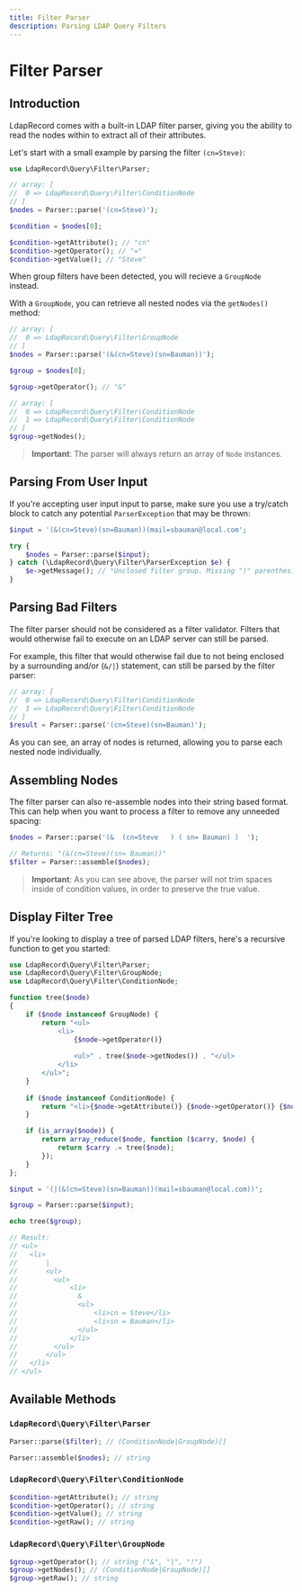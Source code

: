 ```yaml
---
title: Filter Parser
description: Parsing LDAP Query Filters
---
```


# Filter Parser

## Introduction

LdapRecord comes with a built-in LDAP filter parser, giving you the
ability to read the nodes within to extract all of their attributes.

Let's start with a small example by parsing the filter `(cn=Steve)`:

```php
use LdapRecord\Query\Filter\Parser;

// array: [
//  0 => LdapRecord\Query\Filter\ConditionNode
// ]
$nodes = Parser::parse('(cn=Steve)');

$condition = $nodes[0];

$condition->getAttribute(); // "cn"
$condition->getOperator(); // "="
$condition->getValue(); // "Steve"
```

When group filters have been detected, you will recieve a `GroupNode` instead.

With a `GroupNode`, you can retrieve all nested nodes via the `getNodes()` method:

```php
// array: [
//  0 => LdapRecord\Query\Filter\GroupNode
// ]
$nodes = Parser::parse('(&(cn=Steve)(sn=Bauman))');

$group = $nodes[0];

$group->getOperator(); // "&"

// array: [
//  0 => LdapRecord\Query\Filter\ConditionNode
//  1 => LdapRecord\Query\Filter\ConditionNode
// ]
$group->getNodes();
```

> **Important**: The parser will always return an array of `Node` instances.

## Parsing From User Input

If you're accepting user input input to parse, make sure you use a try/catch
block to catch any potential `ParserException` that may be thrown:

```php
$input = '(&(cn=Steve)(sn=Bauman))(mail=sbauman@local.com';

try {
    $nodes = Parser::parse($input);
} catch (\LdapRecord\Query\Filter\ParserException $e) {
    $e->getMessage(); // "Unclosed filter group. Missing ")" parenthesis"
}
```

## Parsing Bad Filters

The filter parser should not be considered as a filter validator. Filters
that would otherwise fail to execute on an LDAP server can still be parsed.

For example, this filter that would otherwise fail due to not being enclosed
by a surrounding and/or (`&/|`) statement, can still be parsed by the filter parser:

```php
// array: [
//  0 => LdapRecord\Query\Filter\ConditionNode
//  1 => LdapRecord\Query\Filter\ConditionNode
// ]
$result = Parser::parse('(cn=Steve)(sn=Bauman)');
```

As you can see, an array of nodes is returned, allowing you to parse each nested node individually.

## Assembling Nodes

The filter parser can also re-assemble nodes into their string based format. This
can help when you want to process a filter to remove any unneeded spacing:

```php
$nodes = Parser::parse('(&  (cn=Steve   ) ( sn= Bauman) )  ');

// Returns: "(&(cn=Steve)(sn= Bauman))"
$filter = Parser::assemble($nodes);
```

> **Important**: As you can see above, the parser will not trim spaces
> inside of condition values, in order to preserve the true value.

## Display Filter Tree

If you're looking to display a tree of parsed LDAP filters, here's a recursive function to get you started:

```php
use LdapRecord\Query\Filter\Parser;
use LdapRecord\Query\Filter\GroupNode;
use LdapRecord\Query\Filter\ConditionNode;

function tree($node)
{
	if ($node instanceof GroupNode) {
        return "<ul>
            <li>
                {$node->getOperator()}
                
                <ul>" . tree($node->getNodes()) . "</ul>
            </li>
        </ul>";
    }
  
  	if ($node instanceof ConditionNode) {
        return "<li>{$node->getAttribute()} {$node->getOperator()} {$node->getValue()}</li>";
    }

    if (is_array($node)) {
        return array_reduce($node, function ($carry, $node) {
            return $carry .= tree($node);
        });
    }
};

$input = '(|(&(cn=Steve)(sn=Bauman))(mail=sbauman@local.com))';

$group = Parser::parse($input);

echo tree($group);

// Result:
// <ul>
//   <li>
//       |
//       <ul>
//         <ul>
//             <li>
//               &
//               <ul>
//                   <li>cn = Steve</li>
//                   <li>sn = Bauman</li>
//               </ul>
//             </li>
//         </ul>
//       </ul>
//   </li>
// </ul>
```

## Available Methods

### `LdapRecord\Query\Filter\Parser`

```php
Parser::parse($filter); // (ConditionNode|GroupNode)[]

Parser::assemble($nodes); // string
```

### `LdapRecord\Query\Filter\ConditionNode`

```php
$condition->getAttribute(); // string
$condition->getOperator(); // string
$condition->getValue(); // string
$condition->getRaw(); // string
```

### `LdapRecord\Query\Filter\GroupNode`
```php
$group->getOperator(); // string ("&", "|", "!")
$group->getNodes(); // (ConditionNode|GroupNode)[]
$group->getRaw(); // string
```
